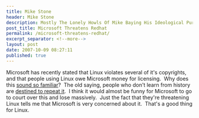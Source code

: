 ```yaml
---
title: Mike Stone
header: Mike Stone
description: Mostly The Lonely Howls Of Mike Baying His Ideological Purity At The Moon
post_title: Microsoft Threatens Redhat
permalink: /microsoft-threatens-redhat/
excerpt_separator: <!--more-->
layout: post
date: 2007-10-09 08:27:11
published: true
---
```



Microsoft has recently stated that Linux violates several of it's copyrights, and that people using Linux owe Microsoft money for licensing.  Why does this [sound so familiar](http://www.sco.com)?  The old saying, people who don't learn from history are [destined to repeat it](http://www.groklaw.net/article.php?story=20070810165237718).  I think it would almost be funny for Microsoft to go to court over this and lose massively.  Just the fact that they're threatening Linux tells me that Microsoft is very concerned about it.  That's a good thing for Linux.

